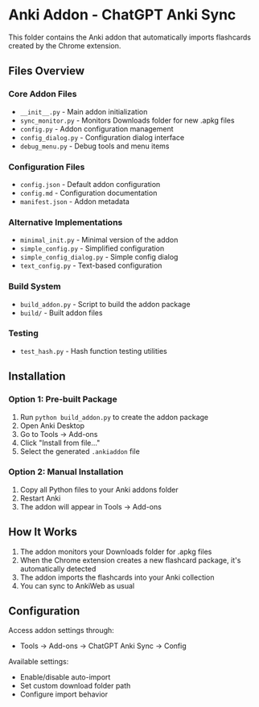 # Anki Addon - ChatGPT Anki Sync

This folder contains the Anki addon that automatically imports flashcards created by the Chrome extension.

## Files Overview

### Core Addon Files
- `__init__.py` - Main addon initialization
- `sync_monitor.py` - Monitors Downloads folder for new .apkg files
- `config.py` - Addon configuration management
- `config_dialog.py` - Configuration dialog interface
- `debug_menu.py` - Debug tools and menu items

### Configuration Files
- `config.json` - Default addon configuration
- `config.md` - Configuration documentation
- `manifest.json` - Addon metadata

### Alternative Implementations
- `minimal_init.py` - Minimal version of the addon
- `simple_config.py` - Simplified configuration
- `simple_config_dialog.py` - Simple config dialog
- `text_config.py` - Text-based configuration

### Build System
- `build_addon.py` - Script to build the addon package
- `build/` - Built addon files

### Testing
- `test_hash.py` - Hash function testing utilities

## Installation

### Option 1: Pre-built Package
1. Run `python build_addon.py` to create the addon package
2. Open Anki Desktop
3. Go to Tools → Add-ons
4. Click "Install from file..."
5. Select the generated `.ankiaddon` file

### Option 2: Manual Installation
1. Copy all Python files to your Anki addons folder
2. Restart Anki
3. The addon will appear in Tools → Add-ons

## How It Works

1. The addon monitors your Downloads folder for .apkg files
2. When the Chrome extension creates a new flashcard package, it's automatically detected
3. The addon imports the flashcards into your Anki collection
4. You can sync to AnkiWeb as usual

## Configuration

Access addon settings through:
- Tools → Add-ons → ChatGPT Anki Sync → Config

Available settings:
- Enable/disable auto-import
- Set custom download folder path
- Configure import behavior